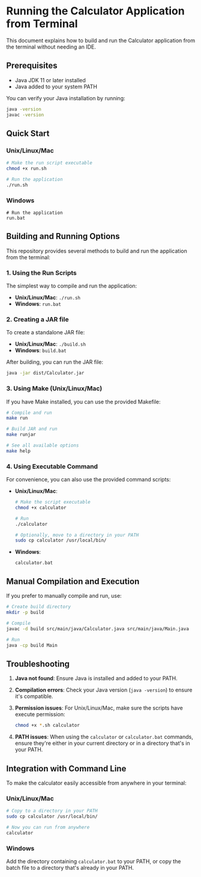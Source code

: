 # Running the Calculator Application from Terminal

This document explains how to build and run the Calculator application from the terminal without needing an IDE.

## Prerequisites

- Java JDK 11 or later installed
- Java added to your system PATH

You can verify your Java installation by running:
```bash
java -version
javac -version
```

## Quick Start

### Unix/Linux/Mac

```bash
# Make the run script executable
chmod +x run.sh

# Run the application
./run.sh
```

### Windows

```batch
# Run the application
run.bat
```

## Building and Running Options

This repository provides several methods to build and run the application from the terminal:

### 1. Using the Run Scripts

The simplest way to compile and run the application:

- **Unix/Linux/Mac**: `./run.sh`
- **Windows**: `run.bat`

### 2. Creating a JAR file

To create a standalone JAR file:

- **Unix/Linux/Mac**: `./build.sh`
- **Windows**: `build.bat`

After building, you can run the JAR file:
```bash
java -jar dist/Calculator.jar
```

### 3. Using Make (Unix/Linux/Mac)

If you have Make installed, you can use the provided Makefile:

```bash
# Compile and run
make run

# Build JAR and run
make runjar

# See all available options
make help
```

### 4. Using Executable Command

For convenience, you can also use the provided command scripts:

- **Unix/Linux/Mac**: 
  ```bash
  # Make the script executable
  chmod +x calculator
  
  # Run
  ./calculator
  
  # Optionally, move to a directory in your PATH
  sudo cp calculator /usr/local/bin/
  ```

- **Windows**:
  ```batch
  calculator.bat
  ```

## Manual Compilation and Execution

If you prefer to manually compile and run, use:

```bash
# Create build directory
mkdir -p build

# Compile
javac -d build src/main/java/Calculator.java src/main/java/Main.java

# Run
java -cp build Main
```

## Troubleshooting

1. **Java not found**: Ensure Java is installed and added to your PATH.

2. **Compilation errors**: Check your Java version (`java -version`) to ensure it's compatible.

3. **Permission issues**: For Unix/Linux/Mac, make sure the scripts have execute permission:
   ```bash
   chmod +x *.sh calculator
   ```

4. **PATH issues**: When using the `calculator` or `calculator.bat` commands, ensure they're either in your current directory or in a directory that's in your PATH.

## Integration with Command Line

To make the calculator easily accessible from anywhere in your terminal:

### Unix/Linux/Mac
```bash
# Copy to a directory in your PATH
sudo cp calculator /usr/local/bin/

# Now you can run from anywhere
calculator
```

### Windows
Add the directory containing `calculator.bat` to your PATH, or copy the batch file to a directory that's already in your PATH.